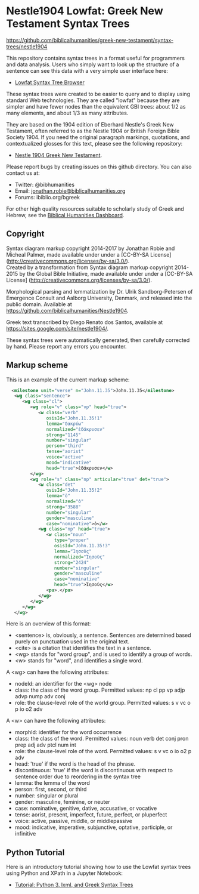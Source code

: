 # Nestle1904 Lowfat: Greek New Testament Syntax Trees

https://github.com/biblicalhumanities/greek-new-testament/syntax-trees/nestle1904

This repository contains syntax trees in a format useful for programmers and data analysis.  Users who simply want to look up the structure of a sentence can see this data with a very simple user interface here:

- [Lowfat Syntax Tree Browser](http://ibiblio.org/bgreek/resources/syntax-trees/reader/)

These syntax trees were created to be easier to query and to display using standard Web technologies. They are called "lowfat" because they are simpler and have fewer nodes than the equivalent GBI trees: about 1/2 as many elements, and about 1/3 as many attributes.

They are based on the 1904 edition of Eberhard Nestle's Greek New Testament, often referred to as the Nestle 1904 or British Foreign Bible Society 1904.  If you need the original paragraph markings, quotations, and contextualized glosses for this text, please see the following repository: 

- [Nestle 1904 Greek New Testament](https://github.com/biblicalhumanities/nestle1904).

Please report bugs by creating issues on this github directory. You can also contact us at:

- Twitter: @bibhumanities
- Email: jonathan.robie@biblicalhumanities.org
- Forums: ibiblio.org/bgreek

For other high quality resources suitable to scholarly study of Greek and Hebrew, see the [Biblical Humanities Dashboard](http://biblicalhumanities.org/dashboard/).

## Copyright

Syntax diagram markup copyright 2014-2017 by Jonathan Robie and Micheal Palmer,  made available under under a
[CC-BY-SA License] (http://creativecommons.org/licenses/by-sa/3.0/).  
Created by a transformation from Syntax diagram markup copyright 2014-2015 by the Global Bible Initiative, made available under under a
[CC-BY-SA License] (http://creativecommons.org/licenses/by-sa/3.0/).  

Morphological parsing and lemmatization by Dr. Ulrik Sandborg-Petersen
of Emergence Consult and Aalborg University, Denmark, and released
into the public domain. Available at https://github.com/biblicalhumanities/Nestle1904.

Greek text transcribed by Diego Renato dos Santos, available at
https://sites.google.com/site/nestle1904/.

These syntax trees were automatically generated, then carefully corrected by hand.  Please report any errors you encounter.


## Markup scheme

This is an example of the current markup scheme:

```xml
  <milestone unit="verse" n="John.11.35">John.11.35</milestone>
   <wg class="sentence">
      <wg class="cl">
         <wg role="v" class="vp" head="true">
            <w class="verb"
               osisId="John.11.35!1"
               lemma="δακρύω"
               normalized="ἐδάκρυσεν"
               strong="1145"
               number="singular"
               person="third"
               tense="aorist"
               voice="active"
               mood="indicative"
               head="true">ἐδάκρυσεν</w>
         </wg>
         <wg role="s" class="np" articular="true" det="true">
            <w class="det"
               osisId="John.11.35!2"
               lemma="ὁ"
               normalized="ὁ"
               strong="3588"
               number="singular"
               gender="masculine"
               case="nominative">ὁ</w>
            <wg class="np" head="true">
               <w class="noun"
                  type="proper"
                  osisId="John.11.35!3"
                  lemma="Ἰησοῦς"
                  normalized="Ἰησοῦς"
                  strong="2424"
                  number="singular"
                  gender="masculine"
                  case="nominative"
                  head="true">Ἰησοῦς</w>
               <pu>.</pu>
            </wg>
         </wg>
      </wg>
   </wg>
```

Here is an overview of this format:

- &lt;sentence> is, obviously, a sentence. Sentences are determined based purely on punctuation used in the original text.
- &lt;cite> is a citation that identifies the text in a sentence.
- &lt;wg> stands for "word group", and is used to identify a group of words.
- &lt;w> stands for "word", and identifies a single word.

A &lt;wg> can have the following attributes:

- nodeId: an identifier for the &lt;wg> node
- class: the class of the word group. Permitted values: np cl pp vp adjp advp nump adv conj
- role: the clause-level role of the world group. Permitted values: s v vc o p io o2 adv

A &lt;w> can have the following attributes:

- morphId: identifier for the word occurrence
- class: the class of the word. Permitted values: noun verb det conj pron prep adj adv ptcl num int
- role: the clause-level role of the word. Permitted values: s v vc o  io o2 p adv
- head: 'true' if the word is the head of the phrase.
- discontinuous: 'true' if the word is discontinuous with respect to sentence order due to reordering in the syntax tree
- lemma: the lemma of the word
- person: first, second, or third
- number: singular or plural
- gender: masculine, feminine, or neuter
- case: nominative, genitive, dative, accusative, or vocative
- tense: aorist, present, imperfect, future, perfect, or pluperfect
- voice: active, passive, middle, or middlepassive
- mood: indicative, imperative, subjunctive, optative, participle, or infinitive

## Python Tutorial

Here is an introductory tutorial showing how to use the Lowfat syntax trees using Python and XPath in a Jupyter Notebook:

- [Tutorial: Python 3, lxml, and Greek Syntax Trees](labnotes/lxml-tutorial.ipynb)
